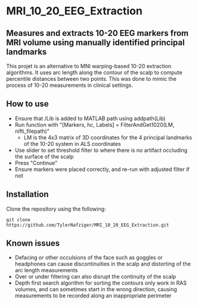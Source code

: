 # MRI_10_20_EEG_Extraction

## Measures and extracts 10-20 EEG markers from MRI volume using manually identified principal landmarks

This projet is an alternative to MNI warping-based 10-20 extraction algorithms. It uses arc length along the contour of the scalp to compute percentile distances between two points. This was done to mimic the process of 10-20 measurements in clinical settings.


## How to use

* Ensure that /Lib is added to MATLAB path using addpath(Lib)
* Run function with "[Markers, hc, Labels] = FilterAndGet1020(LM, nifti_filepath)"
    * LM is the 4x3 matrix of 3D coordinates for the 4 principal landmarks of the 10-20 system in ALS coordinates
* Use slider to set threshold filter to where there is no artifact occluding the surface of the scalp
* Press "Continue"
* Ensure markers were placed correctly, and re-run with adjusted filter if not


## Installation

Clone the repository using the following:
```
git clone https://github.com/TylerNafziger/MRI_10_20_EEG_Extraction.git
```

## Known issues

* Defacing or other occulsions of the face such as goggles or headphones can cause discontinuities in the scalp and distorting of the arc length measurements
* Over or under filtering can also disrupt the continuity of the scalp
* Depth first search algorithm for sorting the contours only work in RAS volumes, and can sometimes start in the wrong direction, causing measurements to be recorded along an inappropriate perimeter